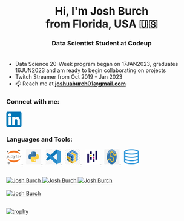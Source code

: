 <!DOCTYPE html>


<!---
This README.md file is my GitHub profile
-->


<!--- Title and metadata -->
<html>
<head>
    <meta charset="UTF-8">
    <meta name="description" content="GitHub Profile README.MD">
    <meta name="keywords" content="GitHub, Profile, Bio, Snapshot, Summary, Readme">
    <meta name="author" content="Josh Burch">
    <meta name="viewport" content="width=device-width, initial-scale=1.0">
    <h1 align="center">
        Hi, I'm Josh Burch <br> from Florida, USA 🇺🇸
    </h1>
</head>


<!--- Subtitle -->
<head>
    <h3 align="center">
         Data Scientist Student at Codeup
    <br><br>
    </h3>
    
</head>


<!--- Snapshot of Events -->
- Data Science 20-Week program began on 17JAN2023, graduates 16JUN2023 and am ready to begin collaborating on projects
- Twitch Streamer from Oct 2019 - Jan 2023
- 📫 Reach me at **joshuaburch01@gmail.com**


<!--- Social Networks - Connect with me -->
<head>
    <h3 align="left">Connect with me:</h3>
</head>

<body>
    <p align="left">
        <a href="https://www.linkedin.com/in/joshua-burch-35bb47262/" target="blank">
        <img align="center" src="https://github.com/Jared-Wood135/tech-skill-icons/blob/main/linkedin-icon.png" alt="Josh Burch" height="40" width="40"/>
        </a>
    </p>
</body>


<!--- Technical Skills - Languages and Tools -->
<head>
    <h3 align="left">Languages and Tools:</h3>
</head>

<body>
    <p align="left">
        <a href="https://github.com/Jburch01" target="_blank">
        <img src="https://github.com/Jared-Wood135/tech-skill-icons/blob/main/jupyternotebook-icon.png" alt="jupyternotebook" width="40" height="40"/>
        </a>
        &nbsp;
        <a href="https://github.com/Jared-Wood135" target="_blank">
        <img src="https://github.com/Jared-Wood135/tech-skill-icons/blob/main/python-icon.png" alt="python" width="40" height="40"/>
        </a>
        &nbsp;
        <a href="https://github.com/Jburch01" target="_blank">
        <img src="https://github.com/Jared-Wood135/tech-skill-icons/blob/main/vscode-icon.png" alt="vscode" width="40" height="40"/>
        </a>
        &nbsp;
        <a href="https://github.com/Jburch01" target="_blank">
        <img src="https://github.com/Jared-Wood135/tech-skill-icons/blob/main/numpy-icon.png" alt="numpy" width="40" height="40"/>
        </a>
        &nbsp;
        <a href="https://github.com/Jburch01" target="_blank">
        <img src="https://github.com/Jared-Wood135/tech-skill-icons/blob/main/pandas-icon.png" alt="pandas" width="40" height="40"/>
        </a>
        &nbsp;
        <a href="https://github.com/Jburch01" target="_blank">
        <img src="https://github.com/Jared-Wood135/tech-skill-icons/blob/main/scipy-icon.png" alt="scipy" width="40" height="40"/>
        </a>
        &nbsp;
        <a href="https://github.com/Jburch01" target="_blank">
        <img src="https://github.com/Jared-Wood135/tech-skill-icons/blob/main/sql-icon.png" alt="sql" width="40" height="40"/>
        </a>
    </p>
    <br>
</body>


<!--- GitHub Stats Streak Languages -->
<body>
    <div>
        <a href="https://github.com/Jburch01" target="_blank">    
        <img src="https://github-readme-stats-git-masterrstaa-rickstaa.vercel.app/api?username=Jburch01" alt="Josh Burch"/>
        </a>
        <a href="https://github.com/Jburch01" target ="_blank">
        <img src="https://github-readme-streak-stats.herokuapp.com/?user=Jburch01" alt="Josh Burch"/>
        </a>
        <a href="https://github.com/Jburch01" target ="_blank">
        <img src="https://github-readme-stats-git-masterrstaa-rickstaa.vercel.app/api/top-langs/?username=Jburch01&layout=compact" alt="Josh Burch" data-canonical-src="https://github-readme-stats-git-masterrstaa-rickstaa.vercel.app/api/top-langs/?username=Jburch01" style="max-width: 100%;">
        </a>
    </div>
    <br>
</body>


<!--- GitHub Repositories -->
<body>
    <div>
        <a href="https://github.com/Jburch01/diabetes_classification_project" target ="_blank">
        <img src="https://github-readme-stats-git-masterrstaa-rickstaa.vercel.app/api/pin/?username=Jburch01&repo=CLI-Command-Line-Interface-Personalization" alt="Josh Burch"/>
        </a>
        <!--- Additional Repositories
        <a href="https://github.com/Jburch01" target ="_blank">
        <img src="https://github-readme-stats-git-masterrstaa-rickstaa.vercel.app/api/pin/?username=Jburch01&repo=Jburch01" alt="Josh Burch"/>
        </a>
        --->
    </div>
    <br>
</body>


<!--- GitHub Trophies -->
[![trophy](https://github-profile-trophy.vercel.app/?username=Jburch01)](https://github.com/Jburch01/github-profile-trophy)

</html>